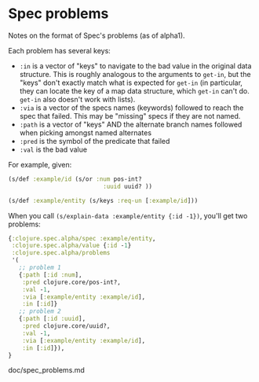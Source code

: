 # Spec problems

Notes on the format of Spec's problems (as of alpha1).

Each problem has several keys:

*  `:in` is a vector of "keys" to navigate to the bad value in the original data structure. This is roughly analogous to the arguments to `get-in`, but the "keys" don't exactly match what is expected for `get-in` (in particular, they can locate the key of a map data structure, which `get-in` can't do. `get-in` also doesn't work with lists).
* `:via` is a vector of the specs names (keywords) followed to reach the spec that failed. This may be "missing" specs if they are not named.
* `:path` is a vector of "keys" AND the alternate branch names followed when picking amongst named alternates
* `:pred` is the symbol of the predicate that failed
* `:val` is the bad value

For example, given:

```clojure
(s/def :example/id (s/or :num pos-int?
                           :uuid uuid? ))

(s/def :example/entity (s/keys :req-un [:example/id]))
```

When you call `(s/explain-data :example/entity {:id -1})`, you'll get two problems:

```clojure
{:clojure.spec.alpha/spec :example/entity,
 :clojure.spec.alpha/value {:id -1}
 :clojure.spec.alpha/problems
 '(
   ;; problem 1
   {:path [:id :num],
    :pred clojure.core/pos-int?,
    :val -1,
    :via [:example/entity :example/id],
    :in [:id]}
   ;; problem 2
   {:path [:id :uuid],
    :pred clojure.core/uuid?,
    :val -1,
    :via [:example/entity :example/id],
    :in [:id]}),
}
```    

doc/spec_problems.md